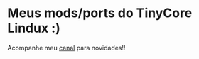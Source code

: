 # Meus mods/ports do TinyCore Lindux :)

Acompanhe meu [canal](https://youtube.com/c/MrZeroXD) para novidades!!

